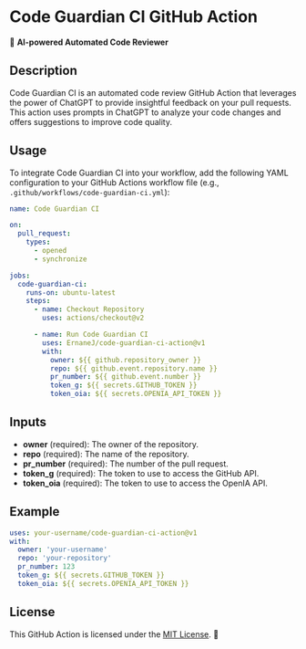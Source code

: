 # Code Guardian CI GitHub Action

🤖 **AI-powered Automated Code Reviewer**

<!-- ![Code Guardian CI](https://your-image-url.com/placeholder-image.png) -->

## Description

Code Guardian CI is an automated code review GitHub Action that leverages the power of ChatGPT to provide insightful feedback on your pull requests. This action uses prompts in ChatGPT to analyze your code changes and offers suggestions to improve code quality.

## Usage

To integrate Code Guardian CI into your workflow, add the following YAML configuration to your GitHub Actions workflow file (e.g., `.github/workflows/code-guardian-ci.yml`):

```yaml
name: Code Guardian CI

on:
  pull_request:
    types:
      - opened
      - synchronize

jobs:
  code-guardian-ci:
    runs-on: ubuntu-latest
    steps:
      - name: Checkout Repository
        uses: actions/checkout@v2

      - name: Run Code Guardian CI
        uses: ErnaneJ/code-guardian-ci-action@v1
        with:
          owner: ${{ github.repository_owner }}
          repo: ${{ github.event.repository.name }}
          pr_number: ${{ github.event.number }}
          token_g: ${{ secrets.GITHUB_TOKEN }}
          token_oia: ${{ secrets.OPENIA_API_TOKEN }}
```

## Inputs

- **owner** (required): The owner of the repository.
- **repo** (required): The name of the repository.
- **pr_number** (required): The number of the pull request.
- **token_g** (required): The token to use to access the GitHub API.
- **token_oia** (required): The token to use to access the OpenIA API.

## Example

```yaml
uses: your-username/code-guardian-ci-action@v1
with:
  owner: 'your-username'
  repo: 'your-repository'
  pr_number: 123
  token_g: ${{ secrets.GITHUB_TOKEN }}
  token_oia: ${{ secrets.OPENIA_API_TOKEN }}
```

## License

This GitHub Action is licensed under the [MIT License](LICENSE). 📜
